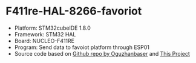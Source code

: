 # F411re-HAL-8266-favoriot

- Platform: STM32cubeIDE 1.8.0
- Framework: STM32 HAL
- Board: NUCLEO-F411RE
- Program: Send data to favoiot platform through ESP01
- Source code based on [Github repo by Oguzhanbaser](https://github.com/oguzhanbaser/stm32Workspace/tree/master/f103-DHT11-Thinkspeak) and [This Project](https://www.favoriot.com/iot-automatic-plant-watering-system/)
